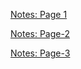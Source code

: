 [Notes: Page 1](Notes/handCalculations_1_colored.jpg "Hand Calculations Page-1")

[Notes: Page-2](Notes/handCalculations_2_colored.jpg "Hand Calculations Page-2")

[Notes: Page-3](Notes/handCalculations_3_colored.jpg "Hand Calculations Page-3")